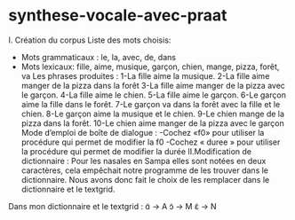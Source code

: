 # synthese-vocale-avec-praat

I. Création du corpus
Liste des mots choisis:
- Mots grammaticaux : le, la, avec, de, dans
- Mots lexicaux: fille, aime, musique, garçon, chien, mange, pizza, forêt, va
Les phrases produites :
1-La fille aime la musique.
2-La fille aime manger de la pizza dans la forêt
3-La fille aime manger de la pizza avec le garçon.
4-La fille aime le chien.
5-La fille aime le garçon.
6-Le garçon aime la fille dans le forêt.
7-Le garçon va dans la forêt avec la fille et le chien.
8-Le garçon aime la musique et le chien.
9-Le chien mange de la pizza dans la forêt.
10-Le chien aime manger de la pizza avec le garçon
Mode d’emploi de boîte de dialogue :
-Cochez «f0» pour utiliser la procédure qui permet de modifier la f0 -Cochez « duree » pour utiliser la procédure qui permet de modifier la durée
II.Modification de dictionnaire :
Pour les nasales en Sampa elles sont notées en deux caractères, cela empêchait notre programme de les trouver dans le dictionnaire. Nous avons donc fait le choix de les remplacer dans le dictionnaire et le textgrid.
  
Dans mon dictionnaire et le textgrid :
ɑ̃ -> A ɔ̃ -> M ɛ̃ -> N
